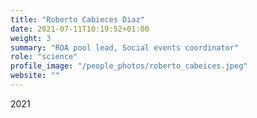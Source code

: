 ```yaml
---
title: "Roberto Cabieces Diaz"
date: 2021-07-11T10:19:52+01:00
weight: 3
summary: "ROA pool lead, Social events coordinator"
role: "science"
profile_image: "/people_photos/roberto_cabeices.jpeg"
website: ""
---
```

2021
